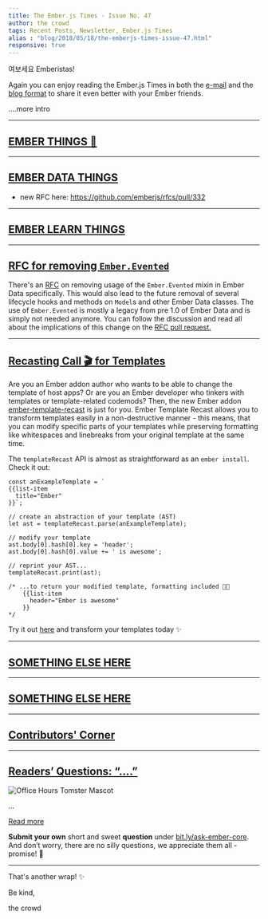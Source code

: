 ```yaml
---
title: The Ember.js Times - Issue No. 47
author: the crowd
tags: Recent Posts, Newsletter, Ember.js Times
alias : "blog/2018/05/18/the-emberjs-times-issue-47.html"
responsive: true
---
```


여보세요 Emberistas!

Again you can enjoy reading the Ember.js Times in both the [e-mail](https://the-emberjs-times.ongoodbits.com/2018/05/18/issue-47) and the [blog format](https://emberjs.com/blog/2018/05/18/the-emberjs-times-issue-47.html) to share it even better with your Ember friends.

....more intro

---

## [EMBER THINGS 🐹](#your-url-here)

---

## [EMBER DATA THINGS](#your-url-here)

- new RFC here: https://github.com/emberjs/rfcs/pull/332


---

## [EMBER LEARN THINGS](#your-url-here)


---

## [RFC for removing `Ember.Evented`](https://github.com/emberjs/rfcs/pull/329)
There's an [RFC](https://github.com/emberjs/rfcs/pull/329) on removing usage of the `Ember.Evented` mixin in Ember Data specifically. This would also lead to the future removal of several lifecycle hooks and methods on `Model`s and other Ember Data classes. The use of `Ember.Evented` is mostly a legacy from pre 1.0 of Ember Data and is simply not needed anymore. You can follow the discussion and read all about the implications of this change on the [RFC pull request.](https://github.com/emberjs/rfcs/pull/329)

---

## [Recasting Call 🎬 for Templates](https://github.com/ember-template-lint/ember-template-recast)

Are you an Ember addon author who wants to be able to change the template of host apps? Or are you an Ember developer who tinkers with templates or template-related codemods? Then, the new Ember addon [ember-template-recast](https://github.com/ember-template-lint/ember-template-recast) is just for you.
Ember Template Recast allows you to transform templates easily in a non-destructive manner - this means, that you can modify specific parts of your templates while preserving formatting like whitespaces and linebreaks from your original template at the same time.

The `templateRecast` API is almost as straightforward as an `ember install`. Check it out:

```
const anExampleTemplate = `
{{list-item
  title="Ember"
}}`;

// create an abstraction of your template (AST)
let ast = templateRecast.parse(anExampleTemplate);

// modify your template
ast.body[0].hash[0].key = 'header';
ast.body[0].hash[0].value += ' is awesome';

// reprint your AST...
templateRecast.print(ast);

/* ...to return your modified template, formatting included 💁🏻
	{{list-item
	  header="Ember is awesome"
	}}
*/
```

Try it out [here](https://github.com/ember-template-lint/ember-template-recast) and transform your templates today ✨

---

## [SOMETHING ELSE HERE](#your-url-here)


---

## [SOMETHING ELSE HERE](#your-url-here)


---

## [Contributors' Corner](https://guides.emberjs.com/v3.1.0/contributing/repositories/)


---

## [Readers’ Questions: “....”](#praying-for-a-question)

<div class="blog-row">
  <img class="float-right small transparent padded" alt="Office Hours Tomster Mascot" title="Readers' Questions" src="/images/tomsters/officehours.png" />

  <p>...</p>

</div>

<div class="blog-row">
<a class="ember-button ember-button--centered" href="#">Read more</a>
</div>

**Submit your own** short and sweet **question** under [bit.ly/ask-ember-core](https://bit.ly/ask-ember-core). And don’t worry, there are no silly questions, we appreciate them all - promise! 🤞

---

That's another wrap!  ✨

Be kind,

the crowd
